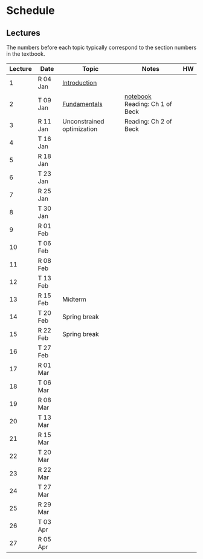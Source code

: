 # Schedule

## Lectures

The numbers before each topic typically correspond to the section numbers in the textbook.

| Lecture  | Date      | Topic    | Notes | HW |
| --       | --------- | -------- | ----- | -- |
|1         | R 04 Jan  | [Introduction](https://piazza.com/class_profile/get_resource/jc3r8udyx4340k/jc3sesq0kqehm) |       |    | 
|2         | T 09 Jan  | [Fundamentals](https://piazza.com/class_profile/get_resource/jc3r8udyx4340k/jc899eqygiz5m1) | [notebook](https://github.com/MPF-Optimization-Laboratory/cpsc406-T22017/blob/master/notebooks/Jan9.ipynb) Reading: Ch 1 of Beck | |
|3         | R 11 Jan  | Unconstrained optimization | Reading: Ch 2 of Beck |   |
|4         | T 16 Jan  |          |      |   |
|5         | R 18 Jan  |          |      |   |
|6         | T 23 Jan  |          |      |   |
|7         | R 25 Jan  |          |      |   |
|8         | T 30 Jan  |          |      |   |
|9         | R 01 Feb  |          |      |   |
|10        | T 06 Feb  |          |      |   |
|11        | R 08 Feb  |          |      |   |
|12        | T 13 Feb  |          |      |   |
|13        | R 15 Feb  |Midterm      |      |   |
|14        | T 20 Feb  |Spring break |      |   |
|15        | R 22 Feb  |Spring break |      |   |
|16        | T 27 Feb  |          |      |   |
|17        | R 01 Mar  |          |      |   |
|18        | T 06 Mar  |          |      |   |
|19        | R 08 Mar  |          |      |   |
|20        | T 13 Mar  |          |      |   |
|21        | R 15 Mar  |          |      |   |
|22        | T 20 Mar  |          |      |   |
|23        | R 22 Mar  |          |      |   |
|24        | T 27 Mar  |          |      |   |
|25        | R 29 Mar  |          |      |   |
|26        | T 03 Apr  |          |      |   |
|27        | R 05 Apr  |          |      |   |

